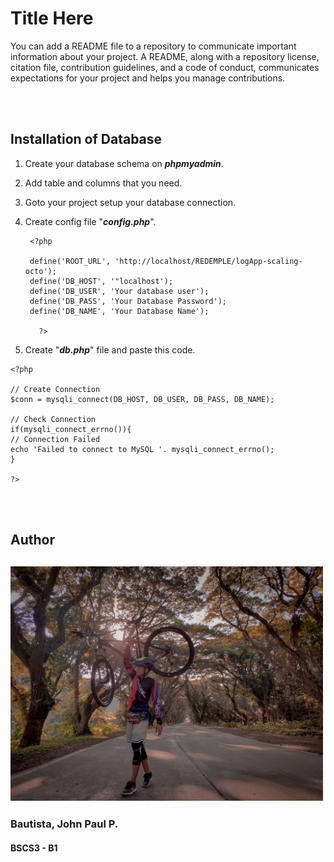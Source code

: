 # Title Here 
 
You can add a README file to a repository to communicate important information about your project. A README, along with a repository license, citation file, contribution guidelines, and a code of conduct, communicates expectations for your project and helps you manage contributions.
 
<br><br>
 
 

 
 
##  **Installation of Database**
 
1. Create your database schema on **_phpmyadmin_**.
 
2. Add table and columns that you need.
 
3. Goto your project setup your database connection.
4. Create config file "**_config.php_**".
 
   ```
    <?php
 
   	define('ROOT_URL', 'http://localhost/REDEMPLE/logApp-scaling-octo');
   	define('DB_HOST', '"localhost');
   	define('DB_USER', 'Your database user');
   	define('DB_PASS', 'Your Database Password');
   	define('DB_NAME', 'Your Database Name');
 
      ?>
   ```
 
5. Create "**_db.php_**" file and paste this code.
 
```
<?php
 
// Create Connection
$conn = mysqli_connect(DB_HOST, DB_USER, DB_PASS, DB_NAME);
 
// Check Connection
if(mysqli_connect_errno()){
// Connection Failed
echo 'Failed to connect to MySQL '. mysqli_connect_errno();
}
 
?>
```
 
<br><br>
 
## **Author** 
 
## <img src="12.jpg" alt="me" style="width:500px;"/>
 
### Bautista, John Paul P.
 
#### BSCS3 - B1
